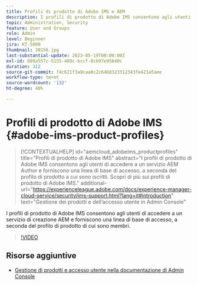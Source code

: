 ```yaml
---
title: Profili di prodotto di Adobe IMS e AEM
description: I profili di prodotto di Adobe IMS consentono agli utenti di accedere a un servizio di creazione AEM e forniscono una linea di base di accesso, a seconda del profilo di prodotto di cui sono membri.
topic: Administration, Security
feature: User and Groups
role: Admin
level: Beginner
jira: KT-5000
thumbnail: 39156.jpg
last-substantial-update: 2023-05-19T00:00:00Z
exl-id: 089a557c-5155-489c-bccf-0cb97e95840c
duration: 312
source-git-commit: f4c621f3a9caa8c2c64b8323312343fe421a5aee
workflow-type: tm+mt
source-wordcount: '132'
ht-degree: 40%

---
```


# Profili di prodotto di Adobe IMS {#adobe-ims-product-profiles}

>[!CONTEXTUALHELP]
>id="aemcloud_adobeims_productprofiles"
>title="Profili di prodotto di Adobe IMS"
>abstract="I profili di prodotto di Adobe IMS consentono agli utenti di accedere a un servizio AEM Author e forniscono una linea di base di accesso, a seconda del profilo di prodotto a cui sono iscritti. Scopri di più sui profili di prodotto di Adobe IMS."
>additional-url="https://experienceleague.adobe.com/docs/experience-manager-cloud-service/security/ims-support.html?lang=it#introduction" text="Gestione dei prodotti e dell’accesso utente in Admin Console"

I profili di prodotto di Adobe IMS consentono agli utenti di accedere a un servizio di creazione AEM e forniscono una linea di base di accesso, a seconda del profilo di prodotto di cui sono membri.

>[!VIDEO](https://video.tv.adobe.com/v/39156?quality=12&learn=on)

## Risorse aggiuntive

+ [Gestione di prodotti e accesso utente nella documentazione di Admin Console](https://experienceleague.adobe.com/docs/experience-manager-cloud-service/security/ims-support.html#managing-products-and-user-access-in-admin-console)
